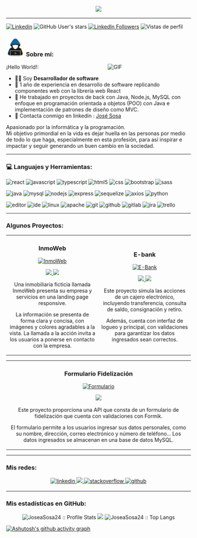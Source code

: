 <!--
**JoseaSosa24/JoseaSosa24** is a ✨ _special_ ✨ repository because its `README.md` (this file) appears on your GitHub profile.

Here are some ideas to get you started:

- 🔭 I’m currently working on ...
- 🌱 I’m currently learning ...
- 👯 I’m looking to collaborate on ...
- 🤔 I’m looking for help with ...
- 💬 Ask me about ...
- 📫 How to reach me: ...
- 😄 Pronouns: ...
- ⚡ Fun fact: ...
-->

<p align="center"><img src="https://i.imgur.com/A6bWGFl.gif"/></p>
<!--<p align="center"> 
  Visitor count<br>
  <img src="https://profile-counter.glitch.me/JoseaSosa24/count.svg" />
</p>-->


---
[![Linkedin](https://img.shields.io/badge/-LinkedIn-blue?style=flat&logo=Linkedin&logoColor=white)](https://www.linkedin.com/in/joseasosa24/)
![GitHub User's stars](https://img.shields.io/github/stars/joseasosa24)
[![LinkedIn Followers](https://img.shields.io/badge/In-5,000-blue?style=flat-square&logo=linkedin)](https://www.linkedin.com/in/joseasosa24/)
![Vistas de perfil](https://komarev.com/ghpvc/?username=joseasosa24)

### <picture><img src = "https://github.com/0xAbdulKhalid/0xAbdulKhalid/raw/main/assets/mdImages/about_me.gif" width = 50px></picture> **Sobre mí:**


<img align="right" alt="GIF" src="https://github.com/abhisheknaiidu/abhisheknaiidu/blob/master/code.gif?raw=true" width="45%" />
<p width="45%" align="left">
¡Hello World!:
  <ul>
    <li>👨‍🔧 Soy <b>Desarrollador de software</b></li>
    <!--<li>🏢 I'm working for <b>Infomaniak Network</b> & <b>LinIT</b></li>-->
    <li>🌱 1 año de experiencia en desarrollo de software replicando componentes web con la librería web React</b></li>
    <li>💬 He trabajado en proyectos de back con Java, Node.js, MySQL con enfoque en programación orientada a objetos (POO) con Java e implementación de patrones de diseño como MVC.</li>
    <li>📮 Contacta conmigo en linkedin : <a href="https://www.linkedin.com/in/joseasosa24/" target="_blank">José Sosa</a>
  <p>
  </ul>
Apasionado por la informática y la programación.
<br> Mi objetivo primordial en la vida es dejar huella en las personas por medio de todo lo que haga, especialmente en esta profesión, 
para así inspirar e impactar y seguir generando un buen cambio en la sociedad.<br>

</p>
<!--[![Gmail](https://img.shields.io/badge/-Gmail-c14438?style=flat&logo=Gmail&logoColor=white)](mailto:Fernando.Roldan.Zafra@gmail.com)-->

---
### :computer: Languajes y Herramientas:
<p align="left"> 
  <img src="https://img.shields.io/badge/React-20232A?style=for-the-badge&logo=react&logoColor=61DAFB" alt="react" /> 
  <img src="https://img.shields.io/badge/JavaScript-323330?style=for-the-badge&logo=javascript&logoColor=F7DF1E" alt="javascript" />
  <img src="https://img.shields.io/badge/TypeScript-007ACC?style=for-the-badge&logo=typescript&logoColor=white" alt="typescript" />
  <img src="https://img.shields.io/badge/HTML5-E34F26?style=for-the-badge&logo=html5&logoColor=white" alt="html5" />
  <img src="https://img.shields.io/badge/CSS3-1572B6?style=for-the-badge&logo=css3&logoColor=white" alt="css" />
  <img src="https://img.shields.io/badge/Bootstrap-563D7C?style=for-the-badge&logo=bootstrap&logoColor=white" alt="bootstrap" />
  <img src="https://img.shields.io/badge/SASS-hotpink.svg?style=for-the-badge&logo=SASS&logoColor=white" alt="sass" />
</p>
<p align="left"> 
  <img src="https://img.shields.io/badge/java-%23ED8B00.svg?style=for-the-badge&logo=openjdk&logoColor=white" alt="java" />
  <img src="https://img.shields.io/badge/MySQL-005C84?style=for-the-badge&logo=mysql&logoColor=white" alt="mysql" /> 
  <img src="https://img.shields.io/badge/Node%20js-339933?style=for-the-badge&logo=nodedotjs&logoColor=white" alt="nodejs" />
  <img src="https://img.shields.io/badge/Express%20js-000000?style=for-the-badge&logo=express&logoColor=white" alt="express" />
  <img src="https://img.shields.io/badge/Sequelize-52B0E7?style=for-the-badge&logo=Sequelize&logoColor=white" alt="sequelize" />
  <img src="https://img.shields.io/badge/axios-671ddf?&style=for-the-badge&logo=axios&logoColor=white" alt="axios" />
  <img src="https://img.shields.io/badge/Python-FFD43B?style=for-the-badge&logo=python&logoColor=blue" alt="python" />
  
</p>
<p align="left"> 
  <img src="https://img.shields.io/badge/VSCode-0078D4?style=for-the-badge&logo=visual%20studio%20code&logoColor=white" alt="editor" />
  <img src="https://img.shields.io/badge/IntelliJIDEA-000000.svg?style=for-the-badge&logo=intellij-idea&logoColor=white" alt="ide" /> 
  <img src="https://img.shields.io/badge/Linux-FCC624?style=for-the-badge&logo=linux&logoColor=black" alt="linux" />
  <img src="https://img.shields.io/badge/apache-%23D42029.svg?style=for-the-badge&logo=apache&logoColor=white" alt="apache" />
  <img src="https://img.shields.io/badge/git-%23F05033.svg?style=for-the-badge&logo=git&logoColor=white" alt="git" />
  <img src="https://img.shields.io/badge/github-%23121011.svg?style=for-the-badge&logo=github&logoColor=white" alt="github" />
  <img src="https://img.shields.io/badge/gitlab-%23181717.svg?style=for-the-badge&logo=gitlab&logoColor=white" alt="gitlab" />
  <img src="https://img.shields.io/badge/Jira-0052CC?style=for-the-badge&logo=Jira&logoColor=white" alt="jira" />
  <img src="https://img.shields.io/badge/Trello-0052CC?style=for-the-badge&logo=trello&logoColor=white" alt="trello" />
</p>

---

### Algunos Proyectos:

<div>
  <table>
  <tr>
  <td width="50%">
  <h3 align="center">InmoWeb</h3>
  <div align="center">
  <a href="https://joseasosa24.github.io/web-inmobiliaria/" target="_blank"><img src="https://media.licdn.com/dms/image/D4E2DAQHo7iJO3GTDJA/profile-treasury-image-shrink_800_800/0/1704946533386?e=1708995600&v=beta&t=YK9PBJ9S4MiOTgLpNXmcVcAdGBtdIqjdJbHfNByXn_Q" width="400" alt="InmoWeb"></a>
 <p>
<a href="https://github.com/JoseaSosa24/web-inmobiliaria" target="_blank">
<img src="https://img.shields.io/badge/CÓDIGO-ff9?style=for-the-badge&logo=github&logoColor=black">
</a>
<a href="https://joseasosa24.github.io/web-inmobiliaria/" target="_blank">
<img src="https://img.shields.io/badge/-website-green?style=for-the-badge&color=bf7839">
</a>
</p>
  <p>
    Una inmobiliaria ficticia llamada InmoWeb presenta su empresa y servicios en una landing page responsive. 
  </p>
    <p>
      La información se presenta de forma clara y concisa, con imágenes y colores 
    agradables a la vista. La llamada a la acción invita a los usuarios a ponerse en contacto con la empresa.
    </p>
  </div>      
  </td>
  
  <td width="50%">
  <h3 align="center">E-bank</h3>
  <div align="center">
  <a href="https://e-bank1.netlify.app/" target="_blank"><img src="https://media.licdn.com/dms/image/D4E2DAQEJvBXuhTrDTA/profile-treasury-image-shrink_800_800/0/1706411650555?e=1708995600&v=beta&t=z5xUk7kLz2nVVyZXMxY9zbtFaxoCtgJc2s1jQu_NtB8" width="400" alt="E-Bank"></a>
  <p>
    <a href="https://github.com/JoseaSosa24/e-bank" target="_blank">
      <img src="https://img.shields.io/badge/CÓDIGO-ff9?style=for-the-badge&logo=github&logoColor=black">
    </a>
    <a href="https://e-bank1.netlify.app/" target="_blank">
      <img src="https://img.shields.io/badge/-website-green?style=for-the-badge&color=4280ce">
    </a>
  </p>
  <p>
    Este proyecto simula las acciones de un cajero electrónico, incluyendo transferencia, consulta de saldo, consignación y retiro. 
  </p>
  <p>
   Además, cuenta con interfaz de logueo y principal, con validaciones para garantizar los datos ingresados sean correctos.
  </p>
  </div>
    
  </table>                                                                                 
  
  <table>
  <tr>  
  <td width="50%">
  <h3 align="center">Formulario Fidelización</h3>
  <div align="center">
  <a href="https://github.com/JoseaSosa24/formulario-fidelizacion" target="_blank"><img src="https://i.postimg.cc/zDMvrg9h/Formulario-fidelizacion.png" width="400" alt="Formulario"></a>
  <p>
    <a href="https://github.com/JoseaSosa24/formulario-fidelizacion" target="_blank">
      <img src="https://img.shields.io/badge/CÓDIGO-ff9?style=for-the-badge&logo=github&logoColor=black">
    </a>
   <!-- <a href="https://e-bank1.netlify.app/" target="_blank">
      <img src="https://img.shields.io/badge/-website-green?style=for-the-badge&color=4280ce">
    </a>-->
  </p>
  <p>Este proyecto proporciona una API que consta de un formulario de fidelización que cuenta con validaciones con Formik.</p>
  <p>El formulario permite a los usuarios ingresar sus datos personales, como su nombre, dirección, correo electrónico y número de teléfono... Los datos ingresados se almacenan en una 
    base de datos MySQL.</p>
  </div>                                                                          
  </td>
  
  <!--<td width="50%">
  <h3 align="center">Yu-Note</h3>
  <div align="center">                                       
  <a href="https://yunote-88484.web.app/" target="_blank"><img src="https://i.imgur.com/GJmJg9w.png" width="400" alt="Yu-Note"></a>
  <br>
  <p><a href="https://github.com/LaDuquesaDev/yu-note" target="_blank"><img src="https://img.shields.io/badge/C%C3%93DIGO-80ffaa?style=for-the-badge&logo=github&logoColor=black"></a></p>
  </p>It is an app that allows you to take notes, edit them and delete them, it is developed with React and Bootstrap, don't forget anything</p>
  </div>   
  </td>-->
  
  </table>                                                                                 
</div>

---

### Mis redes:

<div align="center">
  <a href="https://www.linkedin.com/in/joseasosa24/" target="_blank">
  <img src=https://img.shields.io/badge/linkedin-%231E77B5.svg?&style=for-the-badge&logo=linkedin&logoColor=white alt=linkedin style="margin-bottom: 5px;" />
  </a>
  <a href="https://www.instagram.com/joseasosa24/" target="_blank">
  <img src="https://img.shields.io/badge/Instagram-E4405F?style=for-the-badge&logo=instagram&logoColor=white" />
  </a>
  <a href="https://es.stackoverflow.com/users/311382/jose-sosa" target="_blank">
  <img src=https://img.shields.io/badge/stackoverflow-%23F28032.svg?&style=for-the-badge&logo=stackoverflow&logoColor=white alt=stackoverflow style="margin-bottom: 5px;" />
  </a>
  <a href="https://github.com/joseasosa24" target="_blank">
  <img src=https://img.shields.io/badge/github-%2324292e.svg?&style=for-the-badge&logo=github&logoColor=white alt=github style="margin-bottom: 5px;" />
  </a>  
</div>  

---

### Mis estadísticas en GitHub:

<p align="center">
      <img src="https://github-readme-stats.vercel.app/api?username=JoseaSosa24&show_icons=true&hide_border=true&title_color=47b5ff&icon_color=256D85&text_color=c9d1d9&bg_color=0d1117" alt="JoseaSosa24 :: Profile Stats" />
      <img height="auto" src="https://github-readme-streak-stats.herokuapp.com/?user=JoseaSosa24&theme=black-ice&hide_border=true&stroke=06283d&background=0D1117&ring=47b5ff&fire=256d85&currStreakLabel=47b5ff"/>
      <img src="https://github-readme-stats.vercel.app/api/top-langs/?username=JoseaSosa24&layout=compact&title_color=47b5ff&bg_color=0d1117&hide_border=true&text_color=ffffff"" alt="JoseaSosa24 :: Top Langs" />
      
  [![Ashutosh's github activity graph](https://github-readme-activity-graph.cyclic.app/graph?username=JoseaSosa24&theme=react-dark)](https://github.com/ashutosh00710/github-readme-activity-graph)
</p>
<!--<p align="center"></p>-->

